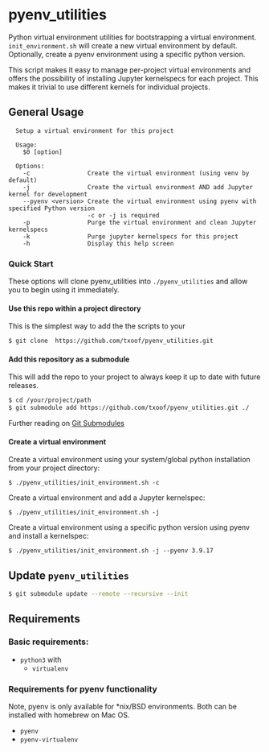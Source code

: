 # pyenv_utilities
Python virtual environment utilities for bootstrapping a virtual environment. `init_environment.sh` will create a new virtual environment by default. Optionally, create a pyenv environment using a specific python version.

This script makes it easy to manage per-project virtual environments and offers the possibility of installing Jupyter kernelspecs for each project. This makes it trivial to use different kernels for individual projects.

## General Usage

```
  Setup a virtual environment for this project

  Usage:
    $0 [option]

  Options:
    -c                Create the virtual environment (using venv by default)
    -j                Create the virtual environment AND add Jupyter kernel for development
    --pyenv <version> Create the virtual environment using pyenv with specified Python version 
                      -c or -j is required
    -p                Purge the virtual environment and clean Jupyter kernelspecs
    -k                Purge jupyter kernelspecs for this project
    -h                Display this help screen
```

### Quick Start

These options will clone pyenv_utilities into `./pyenv_utilities` and allow you to begin using it immediately.

#### Use this repo within a project directory

This is the simplest way to add the the scripts to your 

```bash
$ git clone  https://github.com/txoof/pyenv_utilities.git
```

#### Add this repository as a submodule

This will add the repo to your project to always keep it up to date with future releases.

```bash
$ cd /your/project/path
$ git submodule add https://github.com/txoof/pyenv_utilities.git ./
```

Further reading on [Git Submodules](https://medium.com/@osinpaul/deep-dive-into-git-submodules-managing-dependencies-in-your-projects-b4847c83f34d)

#### Create a virtual environment

Create a virtual environment using your system/global python installation from your project directory:

```
$ ./pyenv_utilities/init_environment.sh -c
```

Create a virtual environment and add a Jupyter kernelspec:

```
$ ./pyenv_utilities/init_environment.sh -j 
```

Create a virtual environment using a specific python version using pyenv and install a kernelspec:

```
$ ./pyenv_utilities/init_environment.sh -j --pyenv 3.9.17
```


## Update `pyenv_utilities`

```bash
$ git submodule update --remote --recursive --init
```

## Requirements

### Basic requirements:

- `python3` with
  - `virtualenv`

### Requirements for pyenv functionality

Note, pyenv is only available for *nix/BSD environments. Both can be installed with homebrew on Mac OS. 

- `pyenv`
- `pyenv-virtualenv`
